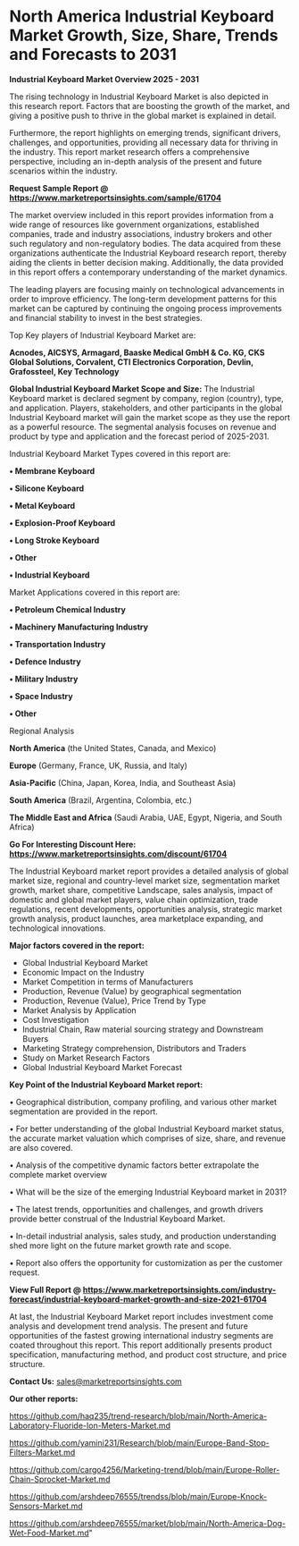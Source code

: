  # North America Industrial Keyboard Market Growth, Size, Share, Trends and Forecasts to 2031

<Strong> Industrial Keyboard Market Overview 2025 - 2031</strong>

The rising technology in Industrial Keyboard Market is also depicted in this research report. Factors that are boosting the growth of the market, and giving a positive push to thrive in the global market is explained in detail.

Furthermore, the report highlights on emerging trends, significant drivers, challenges, and opportunities, providing all necessary data for thriving in the industry. This report market research offers a comprehensive perspective, including an in-depth analysis of the present and future scenarios within the industry.

<strong>Request Sample Report @ <a href=https://www.marketreportsinsights.com/sample/61704>https://www.marketreportsinsights.com/sample/61704</a></strong>

The market overview included in this report provides information from a wide range of resources like government organizations, established companies, trade and industry associations, industry brokers and other such regulatory and non-regulatory bodies. The data acquired from these organizations authenticate the Industrial Keyboard research report, thereby aiding the clients in better decision making. Additionally, the data provided in this report offers a contemporary understanding of the market dynamics.

The leading players are focusing mainly on technological advancements in order to improve efficiency. The long-term development patterns for this market can be captured by continuing the ongoing process improvements and financial stability to invest in the best strategies.

Top Key players of Industrial Keyboard Market are:

<strong>Acnodes, AICSYS, Armagard, Baaske Medical GmbH & Co. KG, CKS Global Solutions, Corvalent, CTI Electronics Corporation, Devlin, Grafossteel, Key Technology</strong>

<strong><b>Global Industrial Keyboard Market Scope and Size:</b></strong>
The Industrial Keyboard market is declared segment by company, region (country), type, and application. Players, stakeholders, and other participants in the global Industrial Keyboard market will gain the market scope as they use the report as a powerful resource. The segmental analysis focuses on revenue and product by type and application and the forecast period of 2025-2031.

Industrial Keyboard Market Types covered in this report are:

<strong>• Membrane Keyboard

• Silicone Keyboard

• Metal Keyboard

• Explosion-Proof Keyboard

• Long Stroke Keyboard

• Other

• Industrial Keyboard</strong>

Market Applications covered in this report are:

<strong>• Petroleum Chemical Industry

• Machinery Manufacturing Industry

• Transportation Industry

• Defence Industry

• Military Industry

• Space Industry

• Other</strong> 

Regional Analysis

<strong>North America</strong> (the United States, Canada, and Mexico)

<strong>Europe</strong> (Germany, France, UK, Russia, and Italy)

<strong>Asia-Pacific</strong> (China, Japan, Korea, India, and Southeast Asia)

<strong>South America</strong> (Brazil, Argentina, Colombia, etc.)

<strong>The Middle East and Africa</strong> (Saudi Arabia, UAE, Egypt, Nigeria, and South Africa)

<strong>Go For Interesting Discount Here: <a href=https://www.marketreportsinsights.com/discount/61704>https://www.marketreportsinsights.com/discount/61704</a></strong>

The Industrial Keyboard market report provides a detailed analysis of global market size, regional and country-level market size, segmentation market growth, market share, competitive Landscape, sales analysis, impact of domestic and global market players, value chain optimization, trade regulations, recent developments, opportunities analysis, strategic market growth analysis, product launches, area marketplace expanding, and technological innovations.

<strong><b>Major factors covered in the report:</b></strong>
<ul>
  <li>Global Industrial Keyboard Market </li>
  <li>Economic Impact on the Industry</li>
  <li>Market Competition in terms of Manufacturers</li>
  <li>Production, Revenue (Value) by geographical segmentation</li>
  <li>Production, Revenue (Value), Price Trend by Type</li>
  <li>Market Analysis by Application</li>
  <li>Cost Investigation</li>
  <li>Industrial Chain, Raw material sourcing strategy and Downstream Buyers</li>
  <li>Marketing Strategy comprehension, Distributors and Traders</li>
  <li>Study on Market Research Factors</li>
  <li>Global Industrial Keyboard Market Forecast</li>
</ul>

<strong><b>Key Point of the Industrial Keyboard Market report:</b></strong>

• Geographical distribution, company profiling, and various other market segmentation are provided in the report.

• For better understanding of the global Industrial Keyboard market status, the accurate market valuation which comprises of size, share, and revenue are also covered.

• Analysis of the competitive dynamic factors better extrapolate the complete market overview

• What will be the size of the emerging Industrial Keyboard market in 2031?

• The latest trends, opportunities and challenges, and growth drivers provide better construal of the Industrial Keyboard Market.

• In-detail industrial analysis, sales study, and production understanding shed more light on the future market growth rate and scope.

• Report also offers the opportunity for customization as per the customer request.

<strong><b>View Full Report @ <a href=https://www.marketreportsinsights.com/industry-forecast/industrial-keyboard-market-growth-and-size-2021-61704>https://www.marketreportsinsights.com/industry-forecast/industrial-keyboard-market-growth-and-size-2021-61704</a></b></strong>


At last, the Industrial Keyboard Market report includes investment come analysis and development trend analysis. The present and future opportunities of the fastest growing international industry segments are coated throughout this report. This report additionally presents product specification, manufacturing method, and product cost structure, and price structure.

<strong>Contact Us:</strong>
sales@marketreportsinsights.com

<strong>Our other reports:</strong>

<a href=https://github.com/haq235/trend-research/blob/main/North-America-Laboratory-Fluoride-Ion-Meters-Market.md>https://github.com/haq235/trend-research/blob/main/North-America-Laboratory-Fluoride-Ion-Meters-Market.md</a>

<a href=https://github.com/yamini231/Research/blob/main/Europe-Band-Stop-Filters-Market.md>https://github.com/yamini231/Research/blob/main/Europe-Band-Stop-Filters-Market.md</a>

<a href=https://github.com/cargo4256/Marketing-trend/blob/main/Europe-Roller-Chain-Sprocket-Market.md>https://github.com/cargo4256/Marketing-trend/blob/main/Europe-Roller-Chain-Sprocket-Market.md</a>

<a href=https://github.com/arshdeep76555/trendss/blob/main/Europe-Knock-Sensors-Market.md>https://github.com/arshdeep76555/trendss/blob/main/Europe-Knock-Sensors-Market.md</a>

<a href=https://github.com/arshdeep76555/market/blob/main/North-America-Dog-Wet-Food-Market.md>https://github.com/arshdeep76555/market/blob/main/North-America-Dog-Wet-Food-Market.md</a>"
